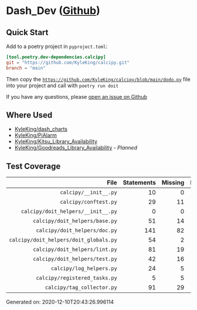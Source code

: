 # Dash_Dev ([Github](https://github.com/KyleKing/calcipy))

## Quick Start

<!-- TODO: Replace with ~CookieCutter~ (Copier) Instructions -->

Add to a poetry project in `pyproject.toml`:

```toml
[tool.poetry.dev-dependencies.calcipy]
git = "https://github.com/KyleKing/calcipy.git"
branch = "main"
```

Then copy the [`https://github.com/KyleKing/calcipy/blob/main/dodo.py`](https://github.com/KyleKing/calcipy/blob/main/dodo.py) file into your project and call with `poetry run doit`

If you have any questions, please [open an issue on Github](https://github.com/KyleKing/calcipy/issues/new)

## Where Used

- [KyleKing/dash_charts](https://github.com/KyleKing/dash_charts)
- [KyleKing/PiAlarm](https://github.com/KyleKing/PiAlarm)
- [KyleKing/Kitsu_Library_Availability](https://github.com/KyleKing/Kitsu_Library_Availability)
- [KyleKing/Goodreads_Library_Availability](https://github.com/KyleKing/Goodreads_Library_Availability) - *Planned*

## Test Coverage

<!-- COVERAGE -->

| File | Statements | Missing | Excluded | Coverage |
| --: | --: | --: | --: | --: |
| `calcipy/__init__.py` | 10 | 0 | 0 | 100.0% |
| `calcipy/conftest.py` | 29 | 11 | 0 | 62.1% |
| `calcipy/doit_helpers/__init__.py` | 0 | 0 | 0 | 100.0% |
| `calcipy/doit_helpers/base.py` | 51 | 14 | 0 | 72.5% |
| `calcipy/doit_helpers/doc.py` | 141 | 82 | 0 | 41.8% |
| `calcipy/doit_helpers/doit_globals.py` | 54 | 2 | 0 | 96.3% |
| `calcipy/doit_helpers/lint.py` | 81 | 19 | 0 | 76.5% |
| `calcipy/doit_helpers/test.py` | 42 | 16 | 0 | 61.9% |
| `calcipy/log_helpers.py` | 24 | 5 | 0 | 79.2% |
| `calcipy/registered_tasks.py` | 5 | 5 | 0 | 0.0% |
| `calcipy/tag_collector.py` | 91 | 29 | 0 | 68.1% |

Generated on: 2020-12-10T20:43:26.996114

<!-- /COVERAGE -->
